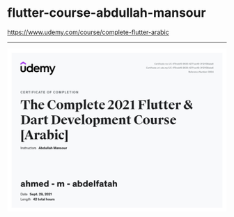 # flutter-course-abdullah-mansour
https://www.udemy.com/course/complete-flutter-arabic

---

![flutter-course-abdullah-mansour-certificate.jpg](flutter-course-abdullah-mansour-certificate.jpg)
